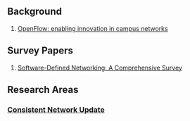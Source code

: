 
## Background
  1. [OpenFlow: enabling innovation in campus networks](https://dl.acm.org/doi/10.1145/1355734.1355746)


## Survey Papers
  1. [Software-Defined Networking: A Comprehensive Survey](https://ieeexplore.ieee.org/abstract/document/6994333)


## Research Areas

  ### [Consistent Network Update](Consistent_update)
